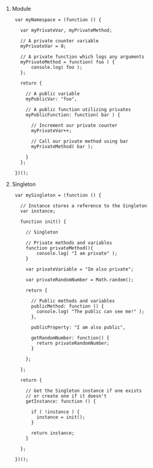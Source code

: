 1. Module

        var myNamespace = (function () {

          var myPrivateVar, myPrivateMethod;

          // A private counter variable
          myPrivateVar = 0;

          // A private function which logs any arguments
          myPrivateMethod = function( foo ) {
              console.log( foo );
          };

          return {

            // A public variable
            myPublicVar: "foo",

            // A public function utilizing privates
            myPublicFunction: function( bar ) {

              // Increment our private counter
              myPrivateVar++;

              // Call our private method using bar
              myPrivateMethod( bar );

            }
          };

        })();
2. Singleton

        var mySingleton = (function () {

          // Instance stores a reference to the Singleton
          var instance;

          function init() {

            // Singleton

            // Private methods and variables
            function privateMethod(){
                console.log( "I am private" );
            }

            var privateVariable = "Im also private";

            var privateRandomNumber = Math.random();

            return {

              // Public methods and variables
              publicMethod: function () {
                console.log( "The public can see me!" );
              },

              publicProperty: "I am also public",

              getRandomNumber: function() {
                return privateRandomNumber;
              }

            };

          };

          return {

            // Get the Singleton instance if one exists
            // or create one if it doesn't
            getInstance: function () {

              if ( !instance ) {
                instance = init();
              }

              return instance;
            }

          };

        })();
